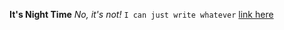 **It's Night Time**
*No, it's not!*
`I can just write whatever`
[link here](https://github.com/maxwellworkman/phase-0-gps-1)
